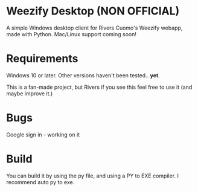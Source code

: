 # Weezify Desktop (NON OFFICIAL)
A simple Windows desktop client for Rivers Cuomo's Weezify webapp, made with Python.
Mac/Linux support coming soon!

# Requirements
Windows 10 or later. Other versions haven't been tested.. **yet**.

This is a fan-made project, but Rivers if you see this feel free to use it (and maybe improve it.)

# Bugs
Google sign in - working on it


# Build
You can build it by using the py file, and using a PY to EXE compiler. I recommend auto py to exe.

